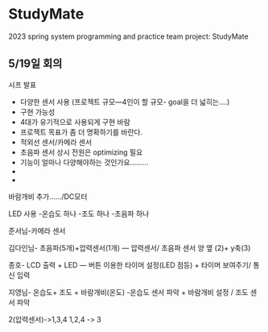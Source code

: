 # StudyMate
2023 spring system programming and practice team project: StudyMate


## 5/19일 회의
시프 발표

- 다양한 센서 사용 (프로젝트 규모—4인이 할 규모- goal을 더 넓히는….)
- 구현 가능성
- 4대가 유기적으로 사용되게 구현 바람
- 프로젝트 목표가 좀 더 명확하기를 바란다. 
- 적외선 센서/카메라 센서
- 초음파 센서 상시 전원은 optimizing 필요
- 기능이 얼마나 다양해야하는 것인가요………
- 
- 


바람개비 추가……/DC모터


LED 사용
-온습도 하나
-조도 하나
-초음파 하나


준서님-카메라 센서 

김다인님- 초음파(5개)+압력센서(1개) — 압력센서/ 초음파 센서 양 옆 (2)+ y축(3) 

종호- LCD 출력 + LED — 버튼 이용한 타이머 설정(LED 점등) + 타이머 보여주기/  통신 입력

지영님- 온습도+ 조도 + 바람개비(온도)  -온습도 센서 파악 + 바람개비 설정 / 조도 센서 파악 

2(압력센서)->1,3,4
1,2,4 -> 3
